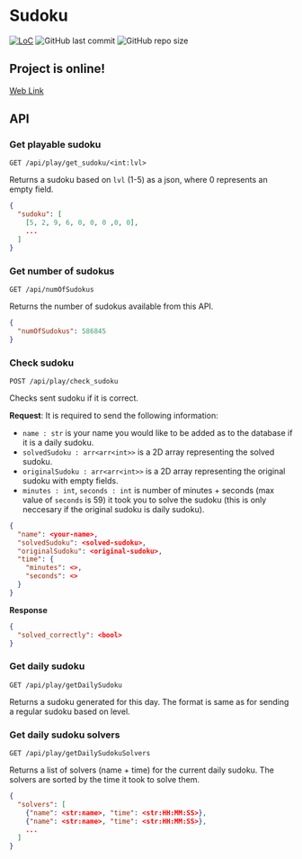 # Sudoku
[![LoC](https://tokei.rs/b1/github/NikolSkvarilova/sudoku?category=code)](https://github.com/NikolSkvarilova/sudoku)
![GitHub last commit](https://img.shields.io/github/last-commit/NikolSkvarilova/sudoku?color=%23ff006e&logo=git&logoColor=%20%20%23ffffff)
![GitHub repo size](https://img.shields.io/github/repo-size/NikolSkvarilova/sudoku?color=%23741FFF&label=repo%20size&logo=Github)

## Project is online!
[Web Link](http://sudoku.infero.site/)

## API

### Get playable sudoku
`GET /api/play/get_sudoku/<int:lvl>`

Returns a sudoku based on `lvl` (1-5) as a json, where 0 represents an empty field.
```json
{
  "sudoku": [
    [5, 2, 9, 6, 0, 0, 0 ,0, 0],
    ...
  ]
}
```

### Get number of sudokus
`GET /api/numOfSudokus`

Returns the number of sudokus available from this API.

```json
{
  "numOfSudokus": 586845
}
```

### Check sudoku
`POST /api/play/check_sudoku`

Checks sent sudoku if it is correct. 

**Request**: It is required to send the following information:
  * `name : str` is your name you would like to be added as to the database if it is a daily sudoku.
  * `solvedSudoku : arr<arr<int>>` is a 2D array representing the solved sudoku.
  * `originalSudoku : arr<arr<int>>` is a 2D array representing the original sudoku with empty fields.
  * `minutes : int`, `seconds : int` is number of minutes + seconds (max value of `seconds` is 59) it took you to solve the sudoku (this is only neccesary if the original sudoku is daily sudoku).

```json
{
  "name": <your-name>,
  "solvedSudoku": <solved-sudoku>,
  "originalSudoku": <original-sudoku>,
  "time": {
    "minutes": <>,
    "seconds": <>
  }
}
```

**Response**
```json
{
  "solved_correctly": <bool>
}
```

### Get daily sudoku
`GET /api/play/getDailySudoku`

Returns a sudoku generated for this day. The format is same as for sending a regular sudoku based on level.

### Get daily sudoku solvers
`GET /api/play/getDailySudokuSolvers`

Returns a list of solvers (name + time) for the current daily sudoku. The solvers are sorted by the time it took to solve them.

```json
{
  "solvers": [
    {"name": <str:name>, "time": <str:HH:MM:SS>},
    {"name": <str:name>, "time": <str:HH:MM:SS>},
    ...
  ]
}
```